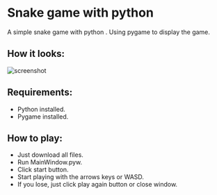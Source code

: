 # Snake game with python
A simple snake game with python . Using pygame to display the game.
## How it looks:
![screenshot](https://user-images.githubusercontent.com/52485539/63607810-93e27380-c5fd-11e9-9688-f099bb2c3121.PNG)
## Requirements:
* Python installed.
* Pygame installed.
## How to play:
* Just download all files.
* Run MainWindow.pyw.
* Click start button.
* Start playing with the arrows keys or WASD.
* If you lose, just click play again button or close window.
